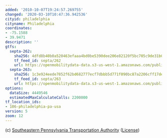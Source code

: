 ```yaml
---
added: '2010-10-07T19:24:57.269755'
changed: '2020-03-10T10:47:36.942536'
cityid: philadelphia
cityname: Philadelphia
coordinates:
- -75.1588
- 39.9471
description: ''
gtfs:
  septa-262:
    sha256: 4dfd8b40b0a520463efaaa4bd0be5390dee206e82120f5bc705c9de31b0bd303
    tf_feed_id: septa/262
    url: https://openmobilitydata-data.s3-us-west-1.amazonaws.com/public/feeds/septa/262/20200307/gtfs.zip
  septa-263:
    sha256: 1c3e924eede7852f62bd682777ecf7dbbb5d771f090bc87a2206cff17de2365f
    tf_feed_id: septa/263
    url: https://openmobilitydata-data.s3-us-west-1.amazonaws.com/public/feeds/septa/263/20200307/gtfs.zip
options:
  dataSize: 4449546
  estimatedMaxCalculateCalls: 2200000
tf_location_ids:
- 106-philadelphia-pa-usa
version: 5
zoom: 12
---
```


(c) [Southeastern Pennsylvania Transportation Authority](http://www.septa.org/index.html) ([License](http://www2.septa.org/developer/index.php))
